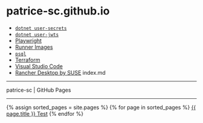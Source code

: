 ---
---
# patrice-sc.github.io
- [`dotnet user-secrets`](https://learn.microsoft.com/en-us/aspnet/core/security/app-secrets)
- [`dotnet user-jwts`](https://learn.microsoft.com/en-us/aspnet/core/security/authentication/jwt-authn)
- [Playwright](https://playwright.dev/)
- [Runner Images](https://github.com/actions/runner-images/tree/main?tab=readme-ov-file#readme)
- [`psql`](https://www.postgresql.org/docs/current/app-psql.html)
- [Terraform](https://developer.hashicorp.com/terraform)
- [Visual Studio Code](https://code.visualstudio.com/)
- [Rancher Desktop by SUSE](https://rancherdesktop.io/)
index.md
<hr>
patrice-sc | GitHub Pages
<hr>
{% assign sorted_pages = site.pages %}
{% for page in sorted_pages %}
  <a href="{{ page.url }}">{{ page.title }} Test</a>
{% endfor %}
